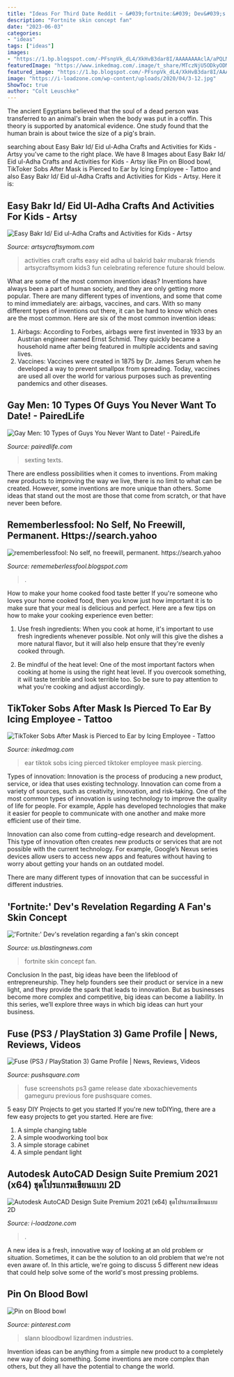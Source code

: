 ```yaml
---
title: "Ideas For Third Date Reddit ~ &#039;fortnite:&#039; Dev&#039;s Revelation Regarding A Fan&#039;s Skin Concept"
description: "Fortnite skin concept fan"
date: "2023-06-03"
categories:
- "ideas"
tags: ["ideas"]
images:
- "https://1.bp.blogspot.com/-PFsnpVk_dL4/XkHvB3dar8I/AAAAAAAAclA/aPQLMYwuSbw5uON040Q9_DEqwhYK1e8CACLcBGAsYHQ/s1600/Untitled430.png"
featuredImage: "https://www.inkedmag.com/.image/t_share/MTczNjU5ODkyODMyMjgyNjEw/tiktok-piercing-fb.jpg"
featured_image: "https://1.bp.blogspot.com/-PFsnpVk_dL4/XkHvB3dar8I/AAAAAAAAclA/aPQLMYwuSbw5uON040Q9_DEqwhYK1e8CACLcBGAsYHQ/s1600/Untitled430.png"
image: "https://i-loadzone.com/wp-content/uploads/2020/04/3-12.jpg"
ShowToc: true
author: "Colt Leuschke"
---
```



The ancient Egyptians believed that the soul of a dead person was transferred to an animal's brain when the body was put in a coffin. This theory is supported by anatomical evidence. One study found that the human brain is about twice the size of a pig's brain.

	

		
searching about Easy Bakr Id/ Eid ul-Adha Crafts and Activities for Kids - Artsy you've came to the right place. We have 8 Images about Easy Bakr Id/ Eid ul-Adha Crafts and Activities for Kids - Artsy like Pin on Blood bowl, TikToker Sobs After Mask is Pierced to Ear by Icing Employee - Tattoo and also Easy Bakr Id/ Eid ul-Adha Crafts and Activities for Kids - Artsy. Here it is:
		
    
## Easy Bakr Id/ Eid Ul-Adha Crafts And Activities For Kids - Artsy

<img loading=lazy src="https://i1.wp.com/artsycraftsymom.com/content/uploads/2015/09/Easy-Bakrid-Craft-and-Activities-for-Kids3.jpg?fit=680%2C960&amp;ssl=1" onerror="this.onerror=null;this.src='https://tse4.mm.bing.net/th?id=OIP.MkGPaea-Bahmn_rOEuvGVAHaKd&amp;pid=15.1';" alt="Easy Bakr Id/ Eid ul-Adha Crafts and Activities for Kids - Artsy">

_Source: artsycraftsymom.com_

>activities craft crafts easy eid adha ul bakrid bakr mubarak friends artsycraftsymom kids3 fun celebrating reference future should below. 

	

What are some of the most common invention ideas?
Inventions have always been a part of human society, and they are only getting more popular. There are many different types of inventions, and some that come to mind immediately are: airbags, vaccines, and cars. With so many different types of inventions out there, it can be hard to know which ones are the most common. Here are six of the most common invention ideas: 
1) Airbags: According to Forbes, airbags were first invented in 1933 by an Austrian engineer named Ernst Schmid. They quickly became a household name after being featured in multiple accidents and saving lives. 
2) Vaccines: Vaccines were created in 1875 by Dr. James Serum when he developed a way to prevent smallpox from spreading. Today, vaccines are used all over the world for various purposes such as preventing pandemics and other diseases.

    
## Gay Men: 10 Types Of Guys You Never Want To Date! - PairedLife

<img loading=lazy src="https://images.saymedia-content.com/.image/t_share/MTc0MzA1MjM0NDg1NTIwMjUy/gay-men-10-types-of-guys-you-never-want-to-date.jpg" onerror="this.onerror=null;this.src='https://tse3.mm.bing.net/th?id=OIP.NDwJKpzfa4Khxqxr_947FgHaOv&amp;pid=15.1';" alt="Gay Men: 10 Types of Guys You Never Want to Date! - PairedLife">

_Source: pairedlife.com_

>sexting texts. 

	

There are endless possibilities when it comes to inventions. From making new products to improving the way we live, there is no limit to what can be created. However, some inventions are more unique than others. Some ideas that stand out the most are those that come from scratch, or that have never been before.

    
## Rememberlessfool: No Self, No Freewill, Permanent. Https://search.yahoo

<img loading=lazy src="https://1.bp.blogspot.com/-PFsnpVk_dL4/XkHvB3dar8I/AAAAAAAAclA/aPQLMYwuSbw5uON040Q9_DEqwhYK1e8CACLcBGAsYHQ/s1600/Untitled430.png" onerror="this.onerror=null;this.src='https://tse1.mm.bing.net/th?id=OIP.O7__VeO_Iysmd6yZRBpOqgHaEK&amp;pid=15.1';" alt="rememberlessfool: No self, no freewill, permanent. https://search.yahoo">

_Source: rememeberlessfool.blogspot.com_

>. 

	

How to make your home cooked food taste better
If you're someone who loves your home cooked food, then you know just how important it is to make sure that your meal is delicious and perfect. Here are a few tips on how to make your cooking experience even better: 
1. Use fresh ingredients: When you cook at home, it's important to use fresh ingredients whenever possible. Not only will this give the dishes a more natural flavor, but it will also help ensure that they're evenly cooked through.

2. Be mindful of the heat level: One of the most important factors when cooking at home is using the right heat level. If you overcook something, it will taste terrible and look terrible too. So be sure to pay attention to what you're cooking and adjust accordingly.


    
## TikToker Sobs After Mask Is Pierced To Ear By Icing Employee - Tattoo

<img loading=lazy src="https://www.inkedmag.com/.image/t_share/MTczNjU5ODkyODMyMjgyNjEw/tiktok-piercing-fb.jpg" onerror="this.onerror=null;this.src='https://tse3.mm.bing.net/th?id=OIP.XUK31rcJWkXwXPjLfHRm0QHaEK&amp;pid=15.1';" alt="TikToker Sobs After Mask is Pierced to Ear by Icing Employee - Tattoo">

_Source: inkedmag.com_

>ear tiktok sobs icing pierced tiktoker employee mask piercing. 

	

Types of innovation:
Innovation is the process of producing a new product, service, or idea that uses existing technology. Innovation can come from a variety of sources, such as creativity, innovation, and risk-taking. 
One of the most common types of innovation is using technology to improve the quality of life for people. For example, Apple has developed technologies that make it easier for people to communicate with one another and make more efficient use of their time. 

Innovation can also come from cutting-edge research and development. This type of innovation often creates new products or services that are not possible with the current technology. For example, Google’s Nexus series devices allow users to access new apps and features without having to worry about getting your hands on an outdated model. 

There are many different types of innovation that can be successful in different industries.

    
## &#039;Fortnite:&#039; Dev&#039;s Revelation Regarding A Fan&#039;s Skin Concept

<img loading=lazy src="https://staticr1.blastingcdn.com/media/photogallery/2018/3/6/660x290/b_1433x630/a-fortnite-skin-concept-by-xboxoneblows-youtubehome-of-games_1869913.jpg" onerror="this.onerror=null;this.src='https://tse4.mm.bing.net/th?id=OIP.4aEc3oFiEyrH8FGm5we-RAHaDQ&amp;pid=15.1';" alt="&#039;Fortnite:&#039; Dev&#039;s revelation regarding a fan&#039;s skin concept">

_Source: us.blastingnews.com_

>fortnite skin concept fan. 

	

Conclusion
In the past, big ideas have been the lifeblood of entrepreneurship. They help founders see their product or service in a new light, and they provide the spark that leads to innovation. But as businesses become more complex and competitive, big ideas can become a liability. In this series, we’ll explore three ways in which big ideas can hurt your business.

    
## Fuse (PS3 / PlayStation 3) Game Profile | News, Reviews, Videos

<img loading=lazy src="https://images.pushsquare.com/screenshots/50277/large.jpg" onerror="this.onerror=null;this.src='https://tse3.mm.bing.net/th?id=OIP.fXO6kyl5nshm_3fJjsIeagHaEK&amp;pid=15.1';" alt="Fuse (PS3 / PlayStation 3) Game Profile | News, Reviews, Videos">

_Source: pushsquare.com_

>fuse screenshots ps3 game release date xboxachievements gameguru previous fore pushsquare comes. 

	

5 easy DIY Projects to get you started
If you're new toDIYing, there are a few easy projects to get you started. Here are five: 
1. A simple changing table 
2. A simple woodworking tool box 
3. A simple storage cabinet 
4. A simple pendant light 

    
## Autodesk AutoCAD Design Suite Premium 2021 (x64) ชุดโปรแกรมเขียนแบบ 2D

<img loading=lazy src="https://i-loadzone.com/wp-content/uploads/2020/04/3-12.jpg" onerror="this.onerror=null;this.src='https://tse1.mm.bing.net/th?id=OIP.7s9WA3getYR4oKLIHngkOwHaEK&amp;pid=15.1';" alt="Autodesk AutoCAD Design Suite Premium 2021 (x64) ชุดโปรแกรมเขียนแบบ 2D">

_Source: i-loadzone.com_

>. 

	

A new idea is a fresh, innovative way of looking at an old problem or situation. Sometimes, it can be the solution to an old problem that we're not even aware of. In this article, we're going to discuss 5 different new ideas that could help solve some of the world's most pressing problems.

    
## Pin On Blood Bowl

<img loading=lazy src="https://i.pinimg.com/736x/a7/6d/31/a76d316ae568d31b0ebfb36ab7b0baee.jpg" onerror="this.onerror=null;this.src='https://tse2.mm.bing.net/th?id=OIP.-XGG6vM4Sg1v8KzrC1JrKwHaHa&amp;pid=15.1';" alt="Pin on Blood bowl">

_Source: pinterest.com_

>slann bloodbowl lizardmen industries. 

	

Invention ideas can be anything from a simple new product to a completely new way of doing something. Some inventions are more complex than others, but they all have the potential to change the world.

